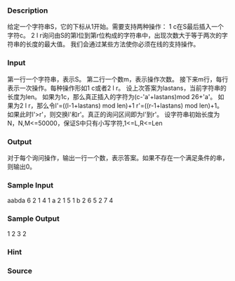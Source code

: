 
### Description

给定一个字符串S，它的下标从1开始。需要支持两种操作：
1 c在S最后插入一个字符c。
2 l r询问由S的第l位到第r位构成的字符串中，出现次数大于等于两次的字符串的长度的最大值。
我们会通过某些方法使你必须在线的支持操作。



### Input

第一行一个字符串，表示S。
第二行一个数m，表示操作次数。
接下来m行，每行表示一次操作。每种操作形如1 c或者2 l r。
设上次答案为lastans，当前字符串的长度为len。
如果为1c，那么真正插入的字符为(c-'a'+lastans)mod 26+'a'。
如果为2 l r，那么令l'=((l-1+lastans) mod len)+1
r'=((r-1+lastans) mod len)+1。
如果此时l'>r'，则交换l'和r'。真正的询问区间即为l'到r'。
设字符串初始长度为N，N,M<=50000，保证S中只有小写字符,1<=L,R<=Len



### Output

对于每个询问操作，输出一行一个数，表示答案。如果不存在一个满足条件的串，则输出0。



### Sample Input
aabda 6
2 1 4
1 a
2 1 5
1 b
2 6 5
2 7 4
### Sample Output
1
2
3
2
### Hint

### Source
